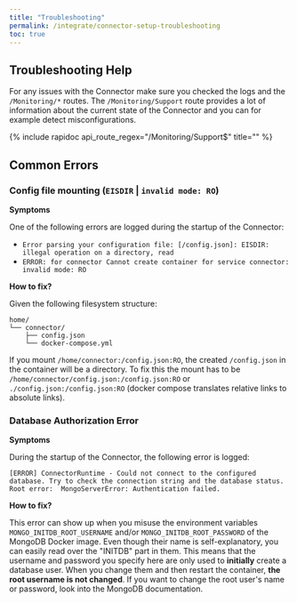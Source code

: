 ```yaml
---
title: "Troubleshooting"
permalink: /integrate/connector-setup-troubleshooting
toc: true
---
```


## Troubleshooting Help

For any issues with the Connector make sure you checked the logs and the `/Monitoring/*` routes. The `/Monitoring/Support` route provides a lot of information about the current state of the Connector and you can for example detect misconfigurations.

{% include rapidoc api_route_regex="/Monitoring/Support$" title="" %}

## Common Errors

### Config file mounting (`EISDIR` | `invalid mode: RO`)

**Symptoms**

One of the following errors are logged during the startup of the Connector:

- `Error parsing your configuration file: [/config.json]: EISDIR: illegal operation on a directory, read`
- `ERROR: for connector Cannot create container for service connector: invalid mode: RO`

**How to fix?**

Given the following filesystem structure:

```text
home/
└── connector/
    ├── config.json
    └── docker-compose.yml
```

If you mount `/home/connector:/config.json:RO`, the created `/config.json` in the container will be a directory. To fix this the mount has to be `/home/connector/config.json:/config.json:RO` or `./config.json:/config.json:RO` (docker compose translates relative links to absolute links).

### Database Authorization Error

**Symptoms**

During the startup of the Connector, the following error is logged:

```text
[ERROR] ConnectorRuntime - Could not connect to the configured database. Try to check the connection string and the database status. Root error:  MongoServerError: Authentication failed.
```

**How to fix?**

This error can show up when you misuse the environment variables `MONGO_INITDB_ROOT_USERNAME` and/or `MONGO_INITDB_ROOT_PASSWORD` of the MongoDB Docker image. Even though their name is self-explanatory, you can easily read over the "INITDB" part in them. This means that the username and password you specify here are only used to **initially** create a database user. When you change them and then restart the container, **the root username is not changed**. If you want to change the root user's name or password, look into the MongoDB documentation.
